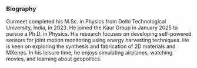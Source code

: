### Biography

Gurmeet completed his M.Sc. in Physics from Delhi Technological University, India, in 2023. He joined the Kaur Group in January 2025 to pursue a Ph.D. in Physics. His research focuses on developing self-powered sensors for joint motion monitoring using energy harvesting techniques. He is keen on exploring the synthesis and fabrication of 2D materials and MXenes. In his leisure time, he enjoys simulating airplanes, watching movies, and learning about geopolitics.
